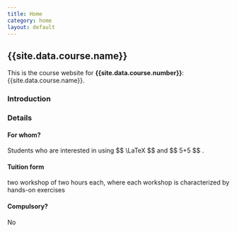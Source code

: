 ```yaml
---
title: Home
category: home
layout: default
---
```


## {{site.data.course.name}}

This is the course website for **{{site.data.course.number}}**:
{{site.data.course.name}}.

### Introduction

### Details

#### For whom?

Students who are interested in using \$$ \LaTeX $$ and \$$ 5+5 $$ . 

#### Tuition form

two workshop of two hours each, where each workshop is characterized by hands-on exercises

#### Compulsory?

No


